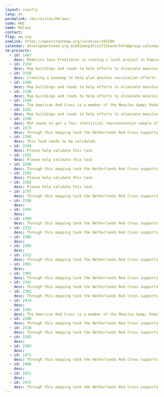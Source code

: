 ```yaml
---
layout: country
lang: en
permalink: /microsites/Malawi/
code: MWI
name: Malawi
contact:
flag: mw.svg
osmLink: https://openstreetmap.org/relation/195290
calendar: developmentseed.org_mc692emvp2h1s2f31kenbrh474@group.calendar.google.com
tm-projects:
  - id: 1467
    desc: Médecins Sans Frontières is running a local project in Kapise Camp, East of Tete Province to improve the provision of aid to local people affected by the conflict between RENAMO (the opposition) and FRELIMO (the main party in Mozambique).
  - id: 2154
    desc: Map buildings and roads to help efforts to eliminate measles.
  - id: 2158
    desc: Creating a basemap to help plan measles vaccination efforts
  - id: 2186
    desc: Map buildings and roads to help efforts to eliminate measles.
  - id: 2190
    desc: Map buildings and roads to help efforts to eliminate measles.
  - id: 2194
    desc: The American Red Cross is a member of the Measles &amp; Rubella Initiative, which seeks to eliminate these diseases. We will be conducting a measles campaign in Malawi in spring 2017. This task will create a basemap of the area in order to help Red Cross teams to plan logistics and prepare for mobile data collection and field mapping in the areas. We will initially focus on these areas of Lilongwe. This task is also part of the Missing Maps project, which aims to map the most vulnerable places in the world (affected by humanitarian crises. disease epidemics, conflict, natural disasters, poverty, environmental crises). Building on HOT's disaster preparedness projects, the Missing Maps tasks facilitate pre-emptive mapping of priority countries to better facilitate disaster response, medical activities and resource allocation when crises occur. Through the MapGive project, the Humanitarian Information Unit (HIU) of the U.S. Department of State is providing the OpenStreetMap community access to updated satellite imagery services to help assist with humanitarian mapping.
  - id: 2241
    desc: Map buildings and roads to help efforts to eliminate measles.
  - id: 2240
    desc: MSF needs to get a fair statistical representation sample of populations in a specific district of Malawi (Nsanje District).The maps will help MSF team on the field to find access more easily to randomly selected villages and group of houses. MSF is conducting an important study that aims to gather critical information about the real and true percentage of people affected by HIV. We need to know as precisely as possible, within that given population who has been tested for HIV, and who has started  treatment, are currently under treatment, and are responding well to it.  This study will help the MSF and Ministry of Health teams in the field better measure the current, joint effort to fight HIV. It will help steer the MSF and Ministry of Health decision making process and should lead to better and more impactful operations.
  - id: 2273
    desc: Through this mapping task the Netherlands Red Cross supports the Malawi Red Cross Society to more effectively run a number of projects in different traditional authorities in Malawi.
  - id: 2260
    desc: This Task needs to be validated.
  - id: 2294
    desc: Please help validate this task
  - id: 2291
    desc: Please help validate this task
  - id: 2298
    desc: Through this mapping task the Netherlands Red Cross supports the Malawi Red Cross Society to more effectively run a number of projects in different traditional authorities in Malawi.
  - id: 2293
    desc: Please help validate this task
  - id: 2292
    desc: Please help validate this task
  - id: 2297
    desc: Through this mapping task the Netherlands Red Cross supports the Malawi Red Cross Society to more effectively run a number of projects in different traditional authorities in Malawi.
  - id: 2296
    desc:
  - id: 2304
    desc:
  - id: 2309
    desc: Through this mapping task the Netherlands Red Cross supports the Malawi Red Cross Society to more effectively run a number of projects in different traditional authorities in Malawi.
  - id: 2311
    desc: Through this mapping task the Netherlands Red Cross supports the Malawi Red Cross Society to more effectively run a number of projects in different traditional authorities in Malawi.
  - id: 2305
    desc:
  - id: 2306
    desc:
  - id: 2312
    desc: Through this mapping task the Netherlands Red Cross supports the Malawi Red Cross Society to more effectively run a number of projects in different traditional authorities in Malawi.
  - id: 1981
    desc:
  - id: 2382
    desc: Through this mapping task the Netherlands Red Cross supports the Malawi Red Cross Society to more effectively run a number of projects in different traditional authorities in Malawi.
  - id: 2341
    desc: Through this mapping task the Netherlands Red Cross supports the Malawi Red Cross Society to more effectively run a number of projects in different traditional authorities in Malawi.
  - id: 2381
    desc: Through this mapping task the Netherlands Red Cross supports the Malawi Red Cross Society to more effectively run a number of projects in different traditional authorities in Malawi.
  - id: 2414
    desc:
  - id: 2185
    desc: The American Red Cross is a member of the Measles &amp; Rubella Initiative, which seeks to eliminate these diseases. We will be conducting a measles campaign in Malawi in spring 2017. This task will create a basemap of the area in order to help Red Cross teams to plan logistics and prepare for mobile data collection and field mapping in the areas. We will initially focus on these areas of Lilongwe. This task is also part of the Missing Maps project, which aims to map the most vulnerable places in the world (affected by humanitarian crises. disease epidemics, conflict, natural disasters, poverty, environmental crises). Building on HOT's disaster preparedness projects, the Missing Maps tasks facilitate pre-emptive mapping of priority countries to better facilitate disaster response, medical activities and resource allocation when crises occur.
  - id: 2280
    desc: Through this mapping task the Netherlands Red Cross supports the Malawi Red Cross Society to more effectively run a number of projects in different traditional authorities in Malawi.
  - id: 2310
    desc: Through this mapping task the Netherlands Red Cross supports the Malawi Red Cross Society to more effectively run a number of projects in different traditional authorities in Malawi.
  - id: 2295
    desc:
  - id: 2303
    desc:
  - id: 2471
    desc: Through this mapping task the Netherlands Red Cross supports the Malawi Red Cross Society to more effectively run a number of projects in different traditional authorities in Malawi.
  - id: 2466
    desc:
  - id: 2411
    desc:
  - id: 2472
    desc: Through this mapping task the Netherlands Red Cross supports the Malawi Red Cross Society to more effectively run a number of projects in different traditional authorities in Malawi.
---
```

